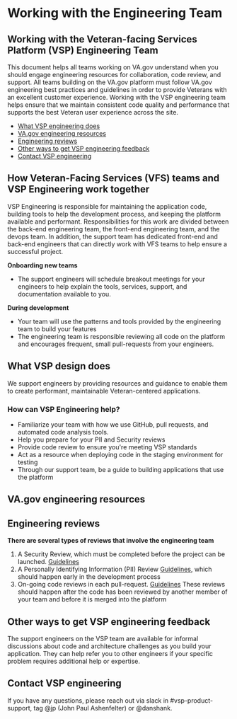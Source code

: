 # Working with the Engineering Team

## Working with the Veteran-facing Services Platform (VSP) Engineering Team
This document helps all teams working on VA.gov understand when you should engage engineering resources for collaboration, code review, and support. All teams building on the VA.gov platform must follow VA.gov engineering best practices and guidelines in order to provide Veterans with an excellent customer experience. Working with the VSP engineering team helps ensure that we maintain consistent code quality and performance that supports the best Veteran user experience across the site.

- [What VSP engineering does](#whatVSPdoes)
- [VA.gov engineering resources](#bestpractices)
- [Engineering reviews](#whentorequest)
- [Other ways to get VSP engineering feedback](#feedback)
- [Contact VSP engineering](#questions)

## How Veteran-Facing Services (VFS) teams and VSP Engineering work together

VSP Engineering is responsible for maintaining the application code, building tools to help the development process, and keeping the platform available and performant. Responsibilities for this work are divided between the back-end engineering team, the front-end engineering team, and the devops team. In addition, the support team has dedicated front-end and back-end engineers that can directly work with VFS teams to help ensure a successful project.

**Onboarding new teams**
- The support engineers will schedule breakout meetings for your engineers to help explain the tools, services, support, and documentation available to you.

**During development**
- Your team will use the patterns and tools provided by the engineering team to build your features
- The engineering team is responsible reviewing all code on the platform and encourages frequent, small pull-requests from your engineers.

## <a id="whatVSPdoes"></a>What VSP design does
We support engineers by providing resources and guidance to enable them to create performant, maintainable Veteran-centered applications. 

### How can VSP Engineering help?

- Familiarize your team with how we use GitHub, pull requests, and automated code analysis tools.
- Help you prepare for your PII and Security reviews
- Provide code review to ensure you're meeting VSP standards
- Act as a resource when deploying code in the staging environment for testing
- Through our support team, be a guide to building applications that use the platform

## <a id="bestpractices"></a>VA.gov engineering resources

## <a id="whentorequest"></a>Engineering reviews
**There are several types of reviews that involve the engineering team**

1. A Security Review, which must be completed before the project can be launched. [Guidelines](../security/security-review-process.md)
2. A Personally Identifying Information (PII) Review [Guidelines](./pii-guidelines.md), which should happen early in the development process
3. On-going code reviews in each pull-request. [Guidelines](./code_review_guidelines.md) These reviews should happen after the code has been reviewed by another member of your team and before it is merged into the platform

## <a id="feedback"></a>Other ways to get VSP engineering feedback

The support engineers on the VSP team are available for informal discussions about code and architecture challenges as you build your application. They can help refer you to other engineers if your specific problem requires additional help or expertise.


## <a id="questions"></a>Contact VSP engineering
If you have any questions, please reach out via slack in #vsp-product-support, tag @jp (John Paul Ashenfelter) or @danshank.
